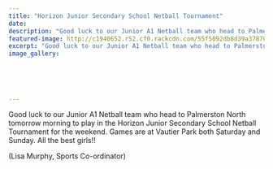 ```yaml
---
title: "Horizon Junior Secondary School Netball Tournament"
date: 
description: "Good luck to our Junior A1 Netball team who head to Palmerston North tomorrow morning to play in the Horizon Junior SS Netball Tournament for the weekend at Vautier Park, 11/9/15..."
featured-image: http://c1940652.r52.cf0.rackcdn.com/55f5092db8d39a3787000123/Netball-A1-Junior-girls-at-Palm-North,-11.9.15.jpg
excerpt: "Good luck to our Junior A1 Netball team who head to Palmerston North tomorrow morning to play in the Horizon Junior SS Netball Tournament for the weekend at Vautier Park, 11/9/15..."
image_gallery:
    
    
    
    
    
---
```


<p><span>Good luck to our Junior A1 Netball team who head to Palmerston North tomorrow morning to play in the Horizon Junior Secondary School Netball Tournament for the weekend. Games are at Vautier Park both Saturday and Sunday. All the best girls!!</span></p>
<p><span>(Lisa Murphy, Sports Co-ordinator)</span></p>

